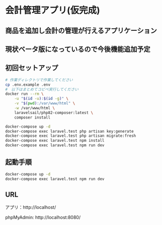 # 会計管理アプリ(仮完成)

## 商品を追加し会計の管理が行えるアプリケーション
## 現状ベータ版になっているので今後機能追加予定

## 初回セットアップ

```sh
# 作業ディレクトリで作業してください
cp .env.example .env
#　以下はまとめてコピペ実行してください
docker run --rm \
    -u "$(id -u):$(id -g)" \
    -v "$(pwd):/var/www/html" \
    -w /var/www/html \
    laravelsail/php82-composer:latest \
    composer install

docker-compose up -d
docker-compose exec laravel.test php artisan key:generate
docker-compose exec laravel.test php artisan migrate:fresh
docker-compose exec laravel.test npm install
docker-compose exec laravel.test npm run dev
```

## 起動手順

```sh
docker-compose up -d
docker-compose exec laravel.test npm run dev
```

## URL
アプリ：http://localhost/

phpMyAdmin: http://localhost:8080/
